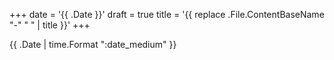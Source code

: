 +++
date = '{{ .Date }}'
draft = true
title = '{{ replace .File.ContentBaseName "-" " " | title }}'
+++


<div class="date-footer">
    {{ .Date | time.Format ":date_medium" }}
</div>
